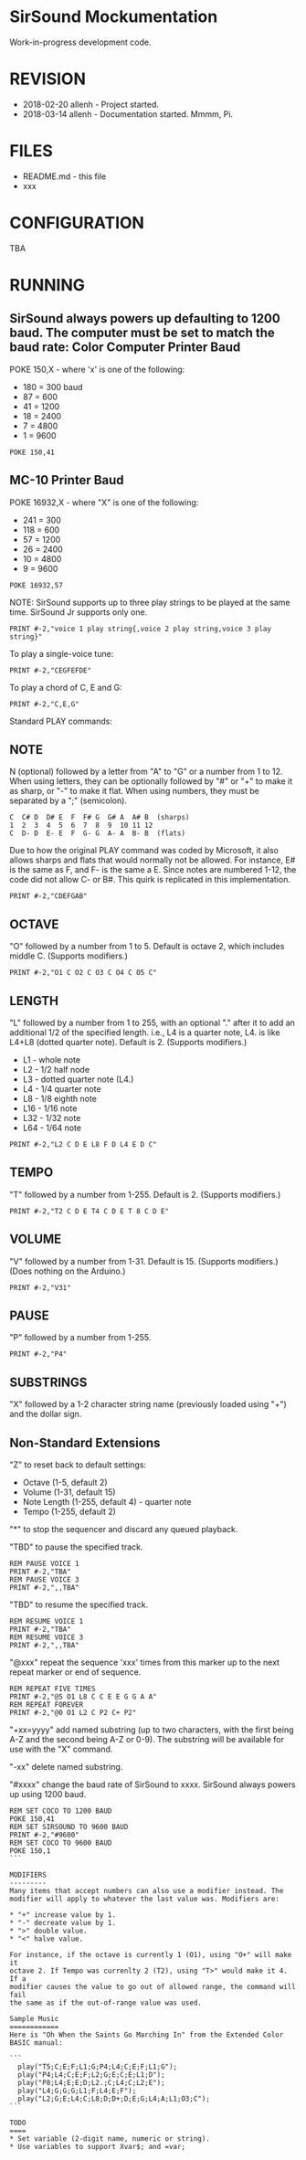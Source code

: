 # SirSound Mockumentation
Work-in-progress development code.

REVISION
========
* 2018-02-20 allenh - Project started.
* 2018-03-14 allenh - Documentation started. Mmmm, Pi.

FILES
=====
* README.md - this file
* xxx

CONFIGURATION
=============
TBA

RUNNING
=======
SirSound always powers up defaulting to 1200 baud. The computer must be set to match the baud rate:
Color Computer Printer Baud
---------------------------
POKE 150,X - where 'x' is one of the following:
* 180 = 300 baud
* 87 = 600
* 41 = 1200 
* 18 = 2400 
* 7 = 4800 
* 1 = 9600
```
POKE 150,41
```

MC-10 Printer Baud
------------------
POKE 16932,X - where "X" is one of the following:
* 241 = 300 
* 118 = 600 
* 57 = 1200 
* 26 = 2400 
* 10 = 4800 
* 9 = 9600
```
POKE 16932,57
```

NOTE: SirSound supports up to three play strings to be played at the same time. SirSound Jr supports only one.
```
PRINT #-2,"voice 1 play string{,voice 2 play string,voice 3 play string}"
```
To play a single-voice tune:
```
PRINT #-2,"CEGFEFDE"
```
To play a chord of C, E and G:
```
PRINT #-2,"C,E,G"
```

Standard PLAY commands:

NOTE
----
N (optional) followed by a letter from "A" to "G" or a number from 1 to 12.
When using letters, they can be optionally followed by "#" or "+" to make it
as sharp, or "-" to make it flat. When using numbers, they must be separated
by a ";" (semicolon).
```
C  C# D  D# E  F  F# G  G# A  A# B  (sharps)
1  2  3  4  5  6  7  8  9  10 11 12
C  D- D  E- E  F  G- G  A- A  B- B  (flats)
```
Due to how the original PLAY command was coded by Microsoft, it also allows
sharps and flats that would normally not be allowed. For instance, E# is the
same as F, and F- is the same a E. Since notes are numbered 1-12, the code
did not allow C- or B#. This quirk is replicated in this implementation.
```
PRINT #-2,"CDEFGAB"
````

OCTAVE
------
"O" followed by a number from 1 to 5. Default is octave 2, which includes
middle C. (Supports modifiers.)
```
PRINT #-2,"O1 C O2 C O3 C O4 C O5 C"
```

LENGTH
------
"L" followed by a number from 1 to 255, with an optional "." after it to
add an additional 1/2 of the specified length. i.e., L4 is a quarter note,
L4. is like L4+L8 (dotted quarter note). Default is 2. (Supports modifiers.)
* L1 - whole note
* L2 - 1/2 half node
* L3 - dotted quarter note (L4.)
* L4 - 1/4 quarter note
* L8 - 1/8 eighth note
* L16 - 1/16 note
* L32 - 1/32 note
* L64 - 1/64 note
```
PRINT #-2,"L2 C D E L8 F D L4 E D C"
```

TEMPO
-----
"T" followed by a number from 1-255. Default is 2. (Supports modifiers.)
```
PRINT #-2,"T2 C D E T4 C D E T 8 C D E"
```

VOLUME
------
"V" followed by a number from 1-31. Default is 15. (Supports modifiers.)
(Does nothing on the Arduino.)
```
PRINT #-2,"V31"
```

PAUSE
-----
"P" followed by a number from 1-255.
```
PRINT #-2,"P4"
```

SUBSTRINGS
----------
"X" followed by a 1-2 character string name (previously loaded using "+") and the dollar sign.

 
Non-Standard Extensions
-----------------------
"Z" to reset back to default settings:
* Octave (1-5, default 2)
* Volume (1-31, default 15)
* Note Length (1-255, default 4) - quarter note
* Tempo (1-255, default 2)

"*" to stop the sequencer and discard any queued playback.

"TBD" to pause the specified track.
```
REM PAUSE VOICE 1
PRINT #-2,"TBA"
REM PAUSE VOICE 3
PRINT #-2,",,TBA"
```

"TBD" to resume the specified track.
```
REM RESUME VOICE 1
PRINT #-2,"TBA"
REM RESUME VOICE 3
PRINT #-2,",,TBA"
```

"@xxx" repeat the sequence 'xxx' times from this marker up to the next repeat marker or end of sequence.
```
REM REPEAT FIVE TIMES
PRINT #-2,"@5 O1 L8 C C E E G G A A"
REM REPEAT FOREVER
PRINT #-2,"@0 O1 L2 C P2 C+ P2"
```

"+xx=yyyy" add named substring (up to two characters, with the first being A-Z and the second being A-Z or 0-9). The substring will be available for use with the "X" command.

"-xx" delete named substring.

"#xxxx" change the baud rate of SirSound to xxxx. SirSound always powers up using 1200 baud.
````
REM SET COCO TO 1200 BAUD
POKE 150,41
REM SET SIRSOUND TO 9600 BAUD
PRINT #-2,"#9600"
REM SET COCO TO 9600 BAUD
POKE 150,1
```

MODIFIERS
---------
Many items that accept numbers can also use a modifier instead. The
modifier will apply to whatever the last value was. Modifiers are:

* "+" increase value by 1.
* "-" decreate value by 1.
* ">" double value.
* "<" halve value.

For instance, if the octave is currently 1 (O1), using "O+" will make it
octave 2. If Tempo was currenlty 2 (T2), using "T>" would make it 4. If a
modifier causes the value to go out of allowed range, the command will fail
the same as if the out-of-range value was used.

Sample Music
============
Here is "Oh When the Saints Go Marching In" from the Extended Color BASIC manual:

```
  play("T5;C;E;F;L1;G;P4;L4;C;E;F;L1;G");
  play("P4;L4;C;E;F;L2;G;E;C;E;L1;D");
  play("P8;L4;E;E;D;L2.;C;L4;C;L2;E");
  play("L4;G;G;G;L1;F;L4;E;F");
  play("L2;G;E;L4;C;L8;D;D+;D;E;G;L4;A;L1;O3;C");
```

TODO
====
* Set variable (2-digit name, numeric or string).
* Use variables to support Xvar$; and =var; 

